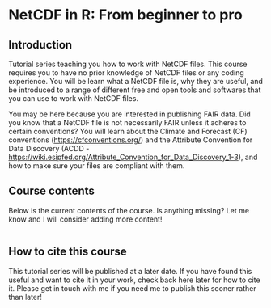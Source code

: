 # NetCDF in R: From beginner to pro

## Introduction

Tutorial series teaching you how to work with NetCDF files. This course requires you to have no prior knowledge of NetCDF files or any coding experience. You will be learn what a NetCDF file is, why they are useful, and be introduced to a range of different free and open tools and softwares that you can use to work with NetCDF files.

You may be here because you are interested in publishing FAIR data. Did you know that a NetCDF file is not necessarily FAIR unless it adheres to certain conventions? You will learn about the Climate and Forecast (CF) conventions (https://cfconventions.org/) and the Attribute Convention for Data Discovery (ACDD - https://wiki.esipfed.org/Attribute_Convention_for_Data_Discovery_1-3), and how to make sure your files are compliant with them.

## Course contents

Below is the current contents of the course. Is anything missing? Let me know and I will consider adding more content!

```{tableofcontents}
```

## How to cite this course

This tutorial series will be published at a later date. If you have found this useful and want to cite it in your work, check back here later for how to cite it. Please get in touch with me if you need me to publish this sooner rather than later!
